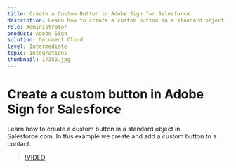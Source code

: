 ```yaml
---
title: Create a Custom Button in Adobe Sign for Salesforce
description: Learn how to create a custom button in a standard object in Salesforce.com
role: Administrator
product: Adobe Sign
solution: Document Cloud
level: Intermediate
topic: Integrations
thumbnail: 17352.jpg
---
```


# Create a custom button in Adobe Sign for Salesforce

Learn how to create a custom button in a standard object in Salesforce.com. In this example we create and add a custom button to a contact.

>[!VIDEO](https://video.tv.adobe.com/v/17352?hidetitle=true)